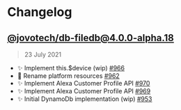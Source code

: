 # Changelog

## [@jovotech/db-filedb@4.0.0-alpha.18]()

> 23 July 2021

- ✨ Implement this.$device (wip) [#966](https://github.com/jovotech/jovo-framework/pull/966)
- 🚚 Rename platform resources [#962](https://github.com/jovotech/jovo-framework/pull/962)
- ✨ Implement Alexa Customer Profile API [#970](https://github.com/jovotech/jovo-framework/pull/970)
- ✨ Implement Alexa Customer Profile API [#969](https://github.com/jovotech/jovo-framework/pull/969)
- ✨ Initial DynamoDb implementation (wip) [#953](https://github.com/jovotech/jovo-framework/pull/953)
